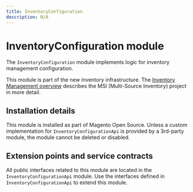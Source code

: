 ```yaml
---
title: InventoryConfiguration
description: N/A
---
```


# InventoryConfiguration module

The `InventoryConfiguration` module implements logic for inventory management configuration.

This module is part of the new inventory infrastructure. The
[Inventory Management overview](https://developer.adobe.com/commerce/webapi/rest/inventory/index.html)
describes the MSI (Multi-Source Inventory) project in more detail.

## Installation details

This module is installed as part of Magento Open Source. Unless a custom implementation for
`InventoryConfigurationApi` is provided by a 3rd-party module, the module cannot be deleted or disabled.

## Extension points and service contracts

All public interfaces related to this module are located in the `InventoryConfigurationApi` module.
Use the interfaces defined in `InventoryConfigurationApi` to extend this module.
